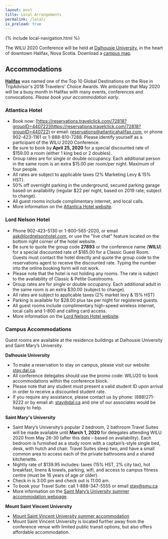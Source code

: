 ```yaml
---
layout: post
title: Local Arrangements
permalink: /local/
is_preload: true
---
```


{% include local-navigation.html %}

The WILU 2020 Conference will be held at [Dalhousie University](http://dal.ca), in the heart of downtown Halifax, Nova Scotia. Download a [campus map](https://www.dal.ca/campus-maps/maps.html).

## Accommodations

**[Halifax](https://discoverhalifaxns.com/)** was named one of the Top 10 Global Destinations on the Rise in TripAdvisor's 2018 Travelers' Choice Awards. We anticipate that May 2020 will be a busy month in Halifax with many events, conferences and convocations. *Please book your accommodation early*.

<!-- **Recommended Accommodations**
- [Atlantica Hotel](#Atlantica-Hotel)
- [Lord Nelson Hotel](#Lord-Nelson-Hotel)
- [Campus Accommodations](#Campus-Accommodations) -->

### Atlantica Hotel
- Book now: [https://reservations.travelclick.com/72818?groupID=440722](https://reservations.travelclick.com/72818?groupID=440722) or  email: [reservations@atlanticahalifax.com](reservations@atlanticahalifax.com), or phone 902-423-1161 or 1-888-810-7288. Please identify yourself as a participant of the WILU 2020 Conference.
- Be sure to book by **April 25, 2020** for a special discounted rate of $159.00 a room (either 1 king bed or 2 doubles). 
- Group rates are for single or double occupancy. Each additional person in the same room is an extra $15.00 per room/per night. Maximum of four people.
- All rates are subject to applicable taxes (2% Marketing Levy & 15% HST).
- 50% off overnight parking in the underground, secured parking garage based on availability (regular $22 per night, based on 2019 rate; subject to change).
- All guest rooms include complimentary internet, and local calls.
- More information on the [Atlantica Hotel website](https://www.atlanticahotelhalifax.com/).


### Lord Nelson Hotel
-	Phone 902-423-5130 or 1-800-565-2020, or email [ask@lordnelsonhotel.com](mailto:ask@lordnelsonhotel.com), or use the "live chat" feature located on the bottom right corner of the hotel website. 
-	Be sure to quote the group code **27893** or the conference name (**WILU**) for a special discounted rate of $185.00 for a Classic Guest Room. Guests must contact the hotel directly and quote the group code to the reservations agent to receive the discounted rate. Typing the number into the online booking form will not work.
-	Please note that the hotel is not holding any rooms. The rate is subject to the availability of Classic & Petite Guestrooms. 
-	Group rates are for single or double occupancy. Each additional adult in the same room is an extra $30.00 (subject to change).
-	All rates are subject to applicable taxes (2% market levy & 15% HST)
-	Parking is available for $28.00 plus tax per night for registered guests.
-	All guest rooms include complimentary high-speed wireless internet, local calls and 1-800 and calling card access.
- More information on the [Lord Nelson Hotel website](https://lordnelsonhotel.ca/).

### Campus Accommodations
Guest rooms are available at the residence buildings at Dalhousie University and Saint Mary’s University. 

**Dalhousie University**

- To make a reservation to stay on campus, please visit our website:  [stay.dal.ca](stay.dal.ca).  
- All conference delegates should use the promo code:  WILU20 to book accommodations within the conference block.  
- Please note that any student must present a valid student ID upon arrival in order to receive a discounted student rate.    
- If you require any assistance, please contact us by phone:  (888)271-9222 or by email at: [stay@dal.ca](mailto:stay@dal.ca) and one of our associates would be happy to help.

**Saint Mary's University**

- Saint Mary’s University’s popular 2 bedroom, 2 bathroom Travel Suites will be made available until **March 1, 2020** for delegates attending WILU 2020 from May 26-30 (after this date – based on availability). Each bedroom is furnished as a study room with a captain’s-style single bed, desk, with hutch and chair. Travel Suites sleep two, and have a small common area to access each of the private bathrooms and a shared kitchenette. 
- Nightly rate of $139.95 includes: taxes (15% HST, 2% city tax), hot breakfast, linens & towels, parking, wifi, and access to campus fitness centre (must be 16 years of age or older). 
- Check in is 3:00 pm and check out is 11:00 am. 
- To book your Travel Suite: call 1-888-347-5555 or email [stay@smu.ca](mailto:stay@smu.ca) 
- More information on the [Saint Mary’s University summer accommodation webpage](https://smu.ca/about/halifax-summer-accommodations.html).

**Mount Saint Vincent University**
- [Mount Saint Vincent University summer accommodation](https://www.msvu.ca/en/home/campus-life/campus-services/conferenceservices/Accommodations/default.aspx)
- Mount Saint Vincent University is located further away from the conference venue with limited public transit options, but also offers affordable accommodation.

 <!-- ###### [Return to top of page](#Accommodations) -->
